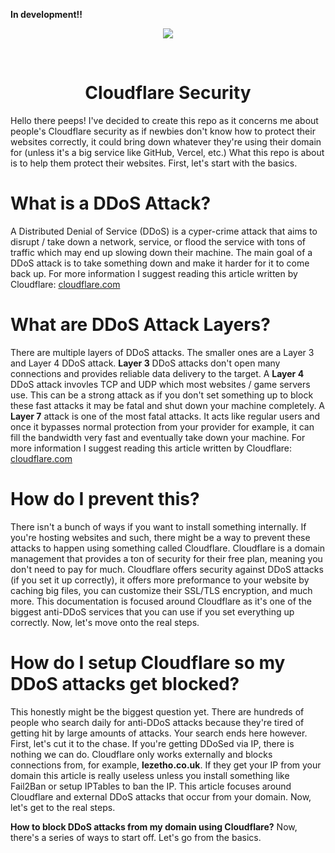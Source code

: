 __In development!!__

<p align="center"><img src="https://github.com/user-attachments/assets/b9c357e0-e1c0-46c8-a8fd-a927a5cd40ac"></p><br>
<h1 align="center">Cloudflare Security</h1>

Hello there peeps! I've decided to create this repo as it concerns me about people's Cloudflare security as if newbies don't know how to protect their websites correctly, it could bring down whatever they're using their domain for (unless it's a big service like GitHub, Vercel, etc.) What this repo is about is to help them protect their websites. First, let's start with the basics.

# What is a DDoS Attack?

A Distributed Denial of Service (DDoS) is a cyper-crime attack that aims to disrupt / take down a network, service, or flood the service with tons of traffic which may end up slowing down their machine. The main goal of a DDoS attack is to take something down and make it harder for it to come back up. For more information I suggest reading this article written by Cloudflare: [cloudflare.com](https://www.cloudflare.com/learning/ddos/what-is-a-ddos-attack/)

# What are DDoS Attack Layers?

There are multiple layers of DDoS attacks. The smaller ones are a Layer 3 and Layer 4 DDoS attack. **Layer 3** DDoS attacks don't open many connections and provides reliable data delivery to the target. A **Layer 4** DDoS attack invovles TCP and UDP which most websites / game servers use. This can be a strong attack as if you don't set something up to block these fast attacks it may be fatal and shut down your machine completely. A **Layer 7** attack is one of the most fatal attacks. It acts like regular users and once it bypasses normal protection from your provider for example, it can fill the bandwidth very fast and eventually take down your machine. For more information I suggest reading this article written by Cloudflare: [cloudflare.com](https://www.cloudflare.com/learning/ddos/application-layer-ddos-attack/)

# How do I prevent this?

There isn't a bunch of ways if you want to install something internally. If you're hosting websites and such, there might be a way to prevent these attacks to happen using something called Cloudflare. Cloudflare is a domain management that provides a ton of security for their free plan, meaning you don't need to pay for much. Cloudflare offers security against DDoS attacks (if you set it up correctly), it offers more preformance to your website by caching big files, you can customize their SSL/TLS encryption, and much more. This documentation is focused around Cloudflare as it's one of the biggest anti-DDoS services that you can use if you set everything up correctly. Now, let's move onto the real steps.

# How do I setup Cloudflare so my DDoS attacks get blocked?

This honestly might be the biggest question yet. There are hundreds of people who search daily for anti-DDoS attacks because they're tired of getting hit by large amounts of attacks. Your search ends here however. First, let's cut it to the chase. If you're getting DDoSed via IP, there is nothing we can do. Cloudflare only works externally and blocks connections from, for example, **lezetho.co.uk**. If they get your IP from your domain this article is really useless unless you install something like Fail2Ban or setup IPTables to ban the IP. This article focuses around Cloudflare and external DDoS attacks that occur from your domain. Now, let's get to the real steps.

**How to block DDoS attacks from my domain using Cloudflare?**
Now, there's a series of ways to start off. Let's go from the basics.
